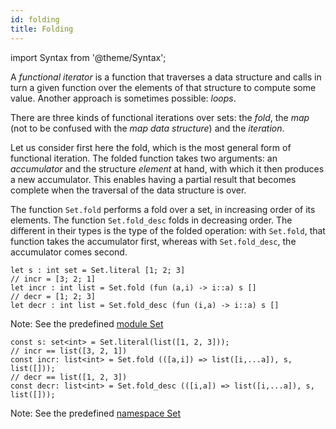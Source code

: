 ```yaml
---
id: folding
title: Folding
---
```


import Syntax from '@theme/Syntax';

A *functional iterator* is a function that traverses a data structure
and calls in turn a given function over the elements of that structure
to compute some value. Another approach is sometimes possible:
*loops*.

There are three kinds of functional iterations over sets: the *fold*,
the *map* (not to be confused with the *map data structure*) and the
*iteration*.

Let us consider first here the fold, which is the most general form of
functional iteration. The folded function takes two arguments: an
*accumulator* and the structure *element* at hand, with which it then
produces a new accumulator. This enables having a partial result that
becomes complete when the traversal of the data structure is over.

The function `Set.fold` performs a fold over a set, in increasing
order of its elements. The function `Set.fold_desc` folds in
decreasing order. The different in their types is the type of the
folded operation: with `Set.fold`, that function takes the accumulator
first, whereas with `Set.fold_desc`, the accumulator comes second.

<Syntax syntax="cameligo">

```cameligo group=set_folding
let s : int set = Set.literal [1; 2; 3]
// incr = [3; 2; 1]
let incr : int list = Set.fold (fun (a,i) -> i::a) s []
// decr = [1; 2; 3]
let decr : int list = Set.fold_desc (fun (i,a) -> i::a) s []
```

Note: See the predefined
[module Set](../reference/set-reference/?lang=cameligo)

</Syntax>

<Syntax syntax="jsligo">

```jsligo group=set_folding
const s: set<int> = Set.literal(list([1, 2, 3]));
// incr == list([3, 2, 1])
const incr: list<int> = Set.fold (([a,i]) => list([i,...a]), s, list([]));
// decr == list([1, 2, 3])
const decr: list<int> = Set.fold_desc (([i,a]) => list([i,...a]), s, list([]));
```

Note: See the predefined
[namespace Set](../reference/set-reference/?lang=jsligo)

</Syntax>
